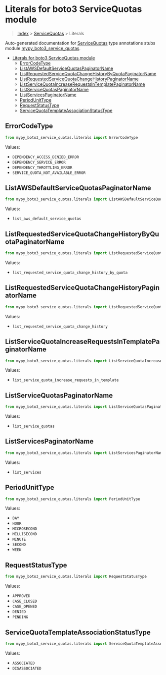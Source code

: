 # Literals for boto3 ServiceQuotas module

> [Index](..) > [ServiceQuotas](.) > Literals

Auto-generated documentation for
[ServiceQuotas](https://boto3.amazonaws.com/v1/documentation/api/1.17.74/reference/services/service-quotas.html#ServiceQuotas)
type annotations stubs module
[mypy_boto3_service_quotas](https://pypi.org/project/mypy-boto3-service-quotas/).

- [Literals for boto3 ServiceQuotas module](#literals-for-boto3-servicequotas-module)
  - [ErrorCodeType](#errorcodetype)
  - [ListAWSDefaultServiceQuotasPaginatorName](#listawsdefaultservicequotaspaginatorname)
  - [ListRequestedServiceQuotaChangeHistoryByQuotaPaginatorName](#listrequestedservicequotachangehistorybyquotapaginatorname)
  - [ListRequestedServiceQuotaChangeHistoryPaginatorName](#listrequestedservicequotachangehistorypaginatorname)
  - [ListServiceQuotaIncreaseRequestsInTemplatePaginatorName](#listservicequotaincreaserequestsintemplatepaginatorname)
  - [ListServiceQuotasPaginatorName](#listservicequotaspaginatorname)
  - [ListServicesPaginatorName](#listservicespaginatorname)
  - [PeriodUnitType](#periodunittype)
  - [RequestStatusType](#requeststatustype)
  - [ServiceQuotaTemplateAssociationStatusType](#servicequotatemplateassociationstatustype)

## ErrorCodeType

```python
from mypy_boto3_service_quotas.literals import ErrorCodeType
```

Values:

- `DEPENDENCY_ACCESS_DENIED_ERROR`
- `DEPENDENCY_SERVICE_ERROR`
- `DEPENDENCY_THROTTLING_ERROR`
- `SERVICE_QUOTA_NOT_AVAILABLE_ERROR`

## ListAWSDefaultServiceQuotasPaginatorName

```python
from mypy_boto3_service_quotas.literals import ListAWSDefaultServiceQuotasPaginatorName
```

Values:

- `list_aws_default_service_quotas`

## ListRequestedServiceQuotaChangeHistoryByQuotaPaginatorName

```python
from mypy_boto3_service_quotas.literals import ListRequestedServiceQuotaChangeHistoryByQuotaPaginatorName
```

Values:

- `list_requested_service_quota_change_history_by_quota`

## ListRequestedServiceQuotaChangeHistoryPaginatorName

```python
from mypy_boto3_service_quotas.literals import ListRequestedServiceQuotaChangeHistoryPaginatorName
```

Values:

- `list_requested_service_quota_change_history`

## ListServiceQuotaIncreaseRequestsInTemplatePaginatorName

```python
from mypy_boto3_service_quotas.literals import ListServiceQuotaIncreaseRequestsInTemplatePaginatorName
```

Values:

- `list_service_quota_increase_requests_in_template`

## ListServiceQuotasPaginatorName

```python
from mypy_boto3_service_quotas.literals import ListServiceQuotasPaginatorName
```

Values:

- `list_service_quotas`

## ListServicesPaginatorName

```python
from mypy_boto3_service_quotas.literals import ListServicesPaginatorName
```

Values:

- `list_services`

## PeriodUnitType

```python
from mypy_boto3_service_quotas.literals import PeriodUnitType
```

Values:

- `DAY`
- `HOUR`
- `MICROSECOND`
- `MILLISECOND`
- `MINUTE`
- `SECOND`
- `WEEK`

## RequestStatusType

```python
from mypy_boto3_service_quotas.literals import RequestStatusType
```

Values:

- `APPROVED`
- `CASE_CLOSED`
- `CASE_OPENED`
- `DENIED`
- `PENDING`

## ServiceQuotaTemplateAssociationStatusType

```python
from mypy_boto3_service_quotas.literals import ServiceQuotaTemplateAssociationStatusType
```

Values:

- `ASSOCIATED`
- `DISASSOCIATED`
